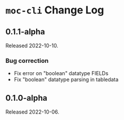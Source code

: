 # `moc-cli` Change Log

## 0.1.1-alpha

Released 2022-10-10.

### Bug correction

* Fix error on "boolean" datatype FIELDs
* Fix "boolean" datatype parsing in tabledata


## 0.1.0-alpha

Released 2022-10-06.

